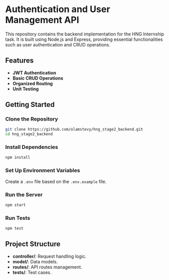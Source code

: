# Authentication and User Management API

This repository contains the backend implementation for the HNG Internship task. It is built using Node.js and Express, providing essential functionalities such as user authentication and CRUD operations.

## Features

- **JWT Authentication**
- **Basic CRUD Operations**
- **Organized Routing**
- **Unit Testing**

## Getting Started

### Clone the Repository

```bash
git clone https://github.com/olamstevy/hng_stage2_backend.git
cd hng_stage2_backend
```

### Install Dependencies

```bash
npm install
```

### Set Up Environment Variables

Create a `.env` file based on the `.env.example` file.

### Run the Server

```bash
npm start
```

### Run Tests

```bash
npm test
```

## Project Structure

- **controller/**: Request handling logic.
- **model/**: Data models.
- **routes/**: API routes management.
- **tests/**: Test cases.
